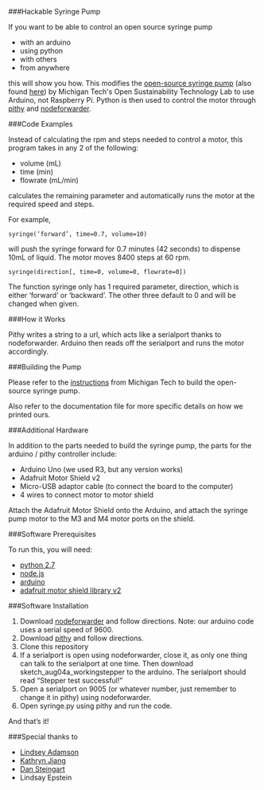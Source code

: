###Hackable Syringe Pump

If you want to be able to control an open source syringe pump
* with an arduino
* using python
* with others
* from anywhere

this will show you how. This modifies the [open-source syringe pump](http://www.appropedia.org/Open-source_syringe_pump) (also found [here](http://journals.plos.org/plosone/article?id=10.1371/journal.pone.0107216)) by Michigan Tech's Open Sustainability Technology Lab to use Arduino, not Raspberry Pi. Python is then used to control the motor through [pithy](https://github.com/dansteingart/pithy) and [nodeforwarder](https://github.com/dansteingart/nodeforwarder). 

###Code Examples

Instead of calculating the rpm and steps needed to control a motor, this program takes in any 2 of the following:
* volume (mL)
* time (min)
* flowrate (mL/min)

calculates the remaining parameter and automatically runs the motor at the required speed and steps. 

For example,

	syringe(‘forward’, time=0.7, volume=10)

will push the syringe forward for 0.7 minutes (42 seconds) to dispense 10mL of liquid. The motor moves 8400 steps at 60 rpm. 

	syringe(direction[, time=0, volume=0, flowrate=0])

The function syringe only has 1 required parameter, direction, which is either ‘forward’ or ‘backward’. The other three default to 0 and will be changed when given. 

###How it Works

Pithy writes a string to a url, which acts like a serialport thanks to nodeforwarder. Arduino then reads off the serialport and runs the motor accordingly. 


###Building the Pump

Please refer to the [instructions](http://www.appropedia.org/Open-source_syringe_pump) from Michigan Tech to build the open-source syringe pump.

Also refer to the documentation file for more specific details on how we printed ours. 

###Additional Hardware

In addition to the parts needed to build the syringe pump, the parts for the arduino / pithy controller include:
* Arduino Uno (we used R3, but any version works)
* Adafruit Motor Shield v2
* Micro-USB adaptor cable (to connect the board to the computer)
* 4 wires to connect motor to motor shield

Attach the Adafruit Motor Shield onto the Arduino, and attach the syringe pump motor to the M3 and M4 motor ports on the shield. 

###Software Prerequisites

To run this, you will need:
* [python 2.7](https://www.python.org/downloads/)
* [node.js](https://nodejs.org/)
* [arduino](https://www.arduino.cc/en/Main/Software)
* [adafruit motor shield library v2](https://learn.adafruit.com/adafruit-motor-shield-v2-for-arduino/install-software)

###Software Installation

1. Download [nodeforwarder](https://github.com/dansteingart/nodeforwarder) and follow directions. Note: our arduino code uses a serial speed of 9600.
2. Download [pithy](https://github.com/dansteingart/pithy) and follow directions. 
3. Clone this repository 
4. If a serialport is open using nodeforwarder, close it, as only one thing can talk to the serialport at one time. Then download sketch_aug04a_workingstepper to the arduino. The serialport should read “Stepper test successful!”
5. Open a serialport on 9005 (or whatever number, just remember to change it in pithy) using nodeforwarder.
6. Open syringe.py using pithy and run the code. 

And that’s it! 

###Special thanks to

* [Lindsey Adamson](https://github.com/LindseyCAdamson)
* [Kathryn Jiang](https://github.com/kjiang8)
* [Dan Steingart](https://github.com/dansteingart)
* Lindsay Epstein

